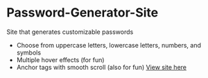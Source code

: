 # Password-Generator-Site
Site that generates customizable passwords
- Choose from uppercase letters, lowercase letters, numbers, and symbols
- Multiple hover effects (for fun)
- Anchor tags with smooth scroll (also for fun)
<a href="https://htmlpreview.github.io/?https://github.com/Shaunfoo560/Password-Generator-Site/blob/main/index.html" title="View site here">View site here</a>
